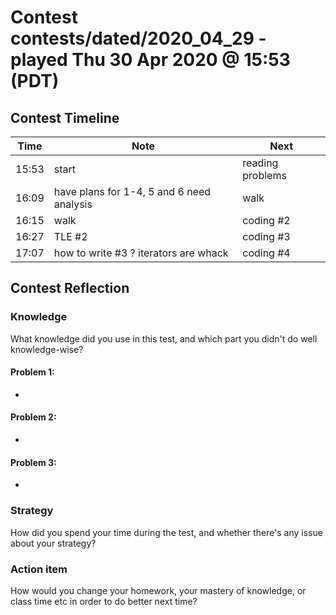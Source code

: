# Contest contests/dated/2020_04_29 - played Thu 30 Apr 2020 @ 15:53 (PDT)

## Contest Timeline

| Time | Note | Next |
|----|----|----|
15:53 | start | reading problems
16:09 | have plans for 1-4, 5 and 6 need analysis | walk
16:15 | walk | coding #2
16:27 | TLE #2 | coding #3
17:07 | how to write #3 ? iterators are whack | coding #4

## Contest Reflection

### Knowledge
What knowledge did you use in this test, and which part you didn't do well knowledge-wise?

#### Problem 1:

-

#### Problem 2:

-

#### Problem 3:

-

### Strategy
How did you spend your time during the test, and whether there's any issue about your strategy?

### Action item
How would you change your homework, your mastery of knowledge, or class time etc in order to do better next time?
